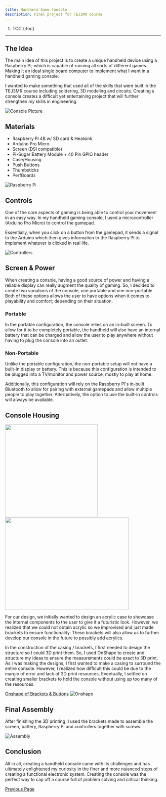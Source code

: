 ```yaml
---
title: Handheld Game Console
description: Final project for TEJ3MR course
---
```


1. TOC
{:toc}


* * *

## The Idea
The main idea of this project is to create a unique handheld device using a Raspberry Pi; which is capable of running all sorts of different games. Making it an ideal single board computer to implement what I want in a handheld gaming console.

I wanted to make something that used all of the skills that were built in the TEJ3MR course including soldering, 3D modeling and circuits. Creating a console creates a difficult yet entertaining project that will further strengthen my skills in engineering.

![Console Picture](./assets/handheld%20console.webp)

## Materials
- Raspberry Pi 4B w/ SD card & Heatsink
- Arduino Pro Micro
- Screen (DSI compatible)
- Pi-Sugar Battery Module + 40 Pin GPIO header
- Case/Housing
- Push Buttons
- Thumbsticks
- PerfBoards

![Raspberry Pi](./assets/raspberrypi.jpg)

## Controls
One of the core aspects of gaming is being able to control your movement in an easy way. In my handheld gaming console, I used a microcontroller (Arduino Pro Micro) to control the gamepad.

Essentially, when you click on a button from the gamepad, it sends a signal to the Arduino which then gives information to the Raspberry Pi to implement whatever is clicked in real life.

![Controllers](./assets/controllers.jpeg)

## Screen & Power
When creating a console, having a good source of power and having a reliable display can really augment the quality of gaming. So, I decided to create two variations of the console, one portable and one non-portable. Both of these options allows the user to have options when it comes to playability and comfort; depending on their situation.

### Portable
In the portable configuration, the console relies on an in-built screen. To allow for it to be completely portable, the handheld will also have an internal battery that can be charged and allow the user to play anywhere without having to plug the console into an outlet.

### Non-Portable
Unlike the portable configuration, the non-portable setup will not have a built-in display or battery. This is because this configuration is intended to be plugged into a TV/monitor and power source, mostly to play at home. 

Additionally, this configuration will rely on the Raspberry Pi's in-built Bluetooth to allow for pairing with external gamepads and allow multiple people to play together. Alternatively, the option to use the built-in controls will always be available.

## Console Housing
<img src="./assets/brackets.jpeg" width="300" height="300"> <img src="./assets/controllershell.jpg" width="400" height="300">

For our design, we initially wanted to design an acrylic case to showcase the internal components to the user to give it a futuristic look. However, we realized that we could not obtain acrylic so we improvised and just made brackets to ensure functionality. These brackets will also allow us to further develop our console in the future to possibly add acrylics.

In the construction of the casing / brackets, I first needed to design the structure so I could 3D print them. So, I used OnShape to create and structure my ideas to ensure the measurements could be exact to 3D print. As I was making the designs, I first wanted to make a casing to surround the entire console. However, I realized how difficult this could be due to the margin of error and lack of 3D print resources. Eventually, I settled on creating smaller brackets to hold the console without using up too many of the resources.

[Onshape of Brackets & Buttons](https://cad.onshape.com/documents/9f5fd6553849816f2f4eccc5/w/470c5e9b79575371b0001919/e/5ac30803e880b7f52b52bd3a?renderMode=0&uiState=678c3ad60a7cb65a2aa72f85)
![Onshape](./assets/Onshape.png)

## Final Assembly
After finishing the 3D printing, I used the brackets made to assemble the screen, battery, Raspberry Pi and controllers together with screws. 

![Assembly](./assets/assemblyparts.jpeg)

## Conclusion
All in all, creating a handheld console came with its challenges and has ultimately enlightened my curiosity in the finer and more nuianced steps of creating a functional electronic system. Creating the console was the perfect way to cap off a course full of problem solving and critical thinking. 

[Previous Page](./)
